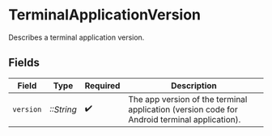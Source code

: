 # TerminalApplicationVersion

Describes a terminal application version.


## Fields

| Field                                                                                        | Type                                                                                         | Required                                                                                     | Description                                                                                  |
| -------------------------------------------------------------------------------------------- | -------------------------------------------------------------------------------------------- | -------------------------------------------------------------------------------------------- | -------------------------------------------------------------------------------------------- |
| `version`                                                                                    | *::String*                                                                                   | :heavy_check_mark:                                                                           | The app version of the terminal application (version code for Android terminal application). |